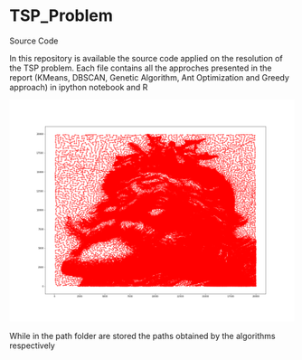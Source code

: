 # TSP_Problem
Source Code

In this repository is available the source code applied on the resolution of the TSP problem.
Each file contains all the approches presented in the report (KMeans, DBSCAN, Genetic Algorithm, Ant Optimization and Greedy approach) in ipython notebook and R

![](/images/babbo_image.png?raw=True )

While in the path folder are stored the paths obtained by the algorithms respectively
